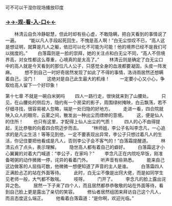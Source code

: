 可不可以干湿你现场播放印度


### <a href="https://7t9e.com">→→-观-看-入-口←←</a>



　　林清云自负冷静聪慧，但此时却有些心虚，不敢隐瞒，把白天看到的事情说了一遍。
　　“能以凡人手段起死回生，不愧是高人啊！”白无尘惊叹不已，“高人这是想证明，就算是凡人之躯，依旧可以化不可能为可能！他的境界已经不是我们可以揣度的。”
　　白落霜则是一脸的崇拜，她的关注点和白无尘不同，“高人不但境界高，对女性都这么尊重，心境真的是太高了。”
　　林清云则是确定了白无尘口中的高人就是今天看到的那位凡人公子，只感觉全身的血液都要凝固，头皮一阵发麻。
　　想不到自己一时好奇居然发现了如此了不得的事情，洛诗雨居然还想瞒着自己，没门！
　　这绝对是自己此生最大的机缘！
　　一定要小心又小心，争取给高人留下一个好印象！


第十七章 不就是一碗白米粥吗
　　四人一路行走，很快就来到了山腰处。
　　只见，在山腰处的侧后方，隐约有一个房梁的影子，周围绿树掩映，白云飘荡，若不仔细寻找，很容易被人忽略，端是一处归隐的好地方。
　　走进一看，四合院就映入众人的眼帘，云雾之间，散发出一种出尘而缥缈的意境。
　　这，便是仙人的住所！
　　也只有这里，才配得上仙人出尘的气质！
　　四人的心不由得提起，无比恭敬的向着四合院迈步而去。
　　“林师姐，李公子名叫李念凡，一心追求的是凡尘生活！等等见到他，一定不要表现出异常，李公子只想过着凡人的生活，你记住要把他看成是凡人，否则李公子会不客气的！”白落霜提醒道。
　　林清云点了点头，表示理解。
　　隐世高人都有着自己的癖好。
　　白落霜这才小心翼翼的对着大门喊道：“李公子，在家吗？”
　　李念凡正在内院吃早饭，刚准备喝粥的动作微微一停，诧异的看着门外。
　　听声音有些熟悉。
　　能来自己这边做客的人屈指可数，他微微一想便知道了声音的主人是谁。
　　白落霜四人正满脸忐忑的站在外面等待。
　　此时，白无尘不像是出窍大佬，而是如同学生见老师一般，大气都不敢喘。
　　吱呀。
　　门开了。
　　李念凡的脸上露出诧异之色。
　　居然一下子来了四个人，而且居然都恭恭敬敬的站在外面等待，看到自己脸上更是露出了亲切的笑容。
　　修仙者居然组团来拜访自己这个凡人，而且态度这么端正。
　　他看着白落霜道：“是你啊，欢迎光临。”
